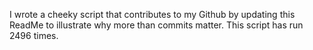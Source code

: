 I wrote a cheeky script that contributes to my Github by updating this ReadMe to illustrate why more than commits matter. This script has run 2496 times.